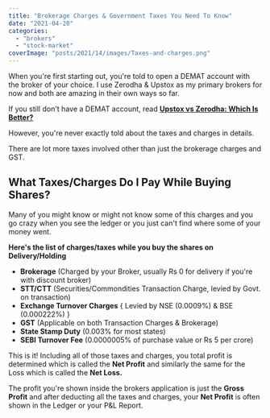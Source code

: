 ```yaml
---
title: "Brokerage Charges & Government Taxes You Need To Know"
date: "2021-04-20"
categories: 
  - "brokers"
  - "stock-market"
coverImage: "posts/2021/14/images/Taxes-and-charges.png"
---
```


When you're first starting out, you're told to open a DEMAT account with the broker of your choice. I use Zerodha & Upstox as my primary brokers for now and both are amazing in their own ways so far.

If you still don't have a DEMAT account, read **[Upstox vs Zerodha: Which Is Better?](https://sastaeinstein.com/upstox-vs-zerodha-the-stock-broker-battle/)**

However, you're never exactly told about the taxes and charges in details.

There are lot more taxes involved other than just the brokerage charges and GST.

## What Taxes/Charges Do I Pay While Buying Shares?

Many of you might know or might not know some of this charges and you go crazy when you see the ledger or you just can't find where some of your money went.

**Here's the list of charges/taxes while you buy the shares on Delivery/Holding**

- **Brokerage** (Charged by your Broker, usually Rs 0 for delivery if you're with discount broker)
- **STT/CTT** (Securities/Commondities Transaction Charge, levied by Govt. on transaction)
- **Exchange Turnover Charges** { Levied by NSE (0.0009%) & BSE (0.000222%) }
- **GST** (Applicable on both Transaction Charges & Brokerage)
- **State Stamp Duty** (0.003% for most states)
- **SEBI Turnover Fee** (0.0000005% of purchase value or Rs 5 per crore)

This is it! Including all of those taxes and charges, you total profit is determined which is called the **Net Profit** and similarly the same for the Loss which is called the **Net Loss.**

The profit you're shown inside the brokers application is just the **Gross Profit** and after deducting all the taxes and charges, your **Net Profit** is often shown in the Ledger or your P&L Report.
